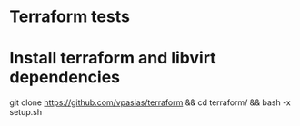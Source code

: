 # Terraform tests

# Install terraform and libvirt dependencies
git clone https://github.com/vpasias/terraform && cd terraform/ && bash -x setup.sh
